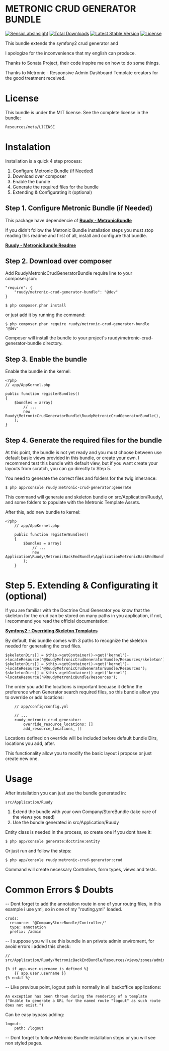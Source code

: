 # METRONIC CRUD GENERATOR BUNDLE

[![SensioLabsInsight](https://insight.sensiolabs.com/projects/c2842afc-efed-4149-9e86-0ca4a26b1f99/mini.png)](https://insight.sensiolabs.com/projects/c2842afc-efed-4149-9e86-0ca4a26b1f99) [![Total Downloads](https://poser.pugx.org/ruudy/metronic-crud-generator-bundle/downloads.svg)](https://packagist.org/packages/ruudy/metronic-crud-generator-bundle) [![Latest Stable Version](https://poser.pugx.org/ruudy/metronic-crud-generator-bundle/v/stable.svg)](https://packagist.org/packages/ruudy/metronic-crud-generator-bundle) [![License](https://poser.pugx.org/ruudy/metronic-crud-generator-bundle/license.svg)](https://packagist.org/packages/ruudy/metronic-crud-generator-bundle)

This bundle extends the symfony2 crud generator and 

I apologize for the inconvenience that my english can produce.

Thanks to Sonata Project, their code inspire me on how to do some things.

Thanks to Metronic - Responsive Admin Dashboard Template creators for the good treatment received.

License
=======

This bundle is under the MIT license. See the complete license in the bundle:

    Resources/meta/LICENSE

Instalation
===========

Installation is a quick 4 step process:

1. Configure Metronic Bundle (if Needed)
2. Download over composer
3. Enable the bundle
4. Generate the required files for the bundle
5. Extending & Configurating it (optional)

Step 1. Configure Metronic Bundle (if Needed)
---------------------------------------------

This package have dependencie of [**Ruudy - MetronicBundle**][1]

If you didn't follow the Metronic Bundle installation steps you must stop reading this readme and first of all, install and configure that bundle.
 
[**Ruudy - MetronicBundle Readme**][2]

Step 2. Download over composer
------------------------------

Add RuudyMetronicCrudGeneratorBundle require line to your composer.json:

    "require": {
        "ruudy/metronic-crud-generator-bundle": "@dev"
    }

    $ php composer.phar install

or just add it by running the command:

    $ php composer.phar require ruudy/metronic-crud-generator-bundle '@dev'

Composer will install the bundle to your project's ruudy/metronic-crud-generator-bundle directory.

Step 3. Enable the bundle
-------------------------

Enable the bundle in the kernel:

    <?php
    // app/AppKernel.php

    public function registerBundles()
    {
        $bundles = array(
            // ...
            new Ruudy\MetronicCrudGeneratorBundle\RuudyMetronicCrudGeneratorBundle(),
        );
    }

Step 4. Generate the required files for the bundle
--------------------------------------------------

At this point, the bundle is not yet ready and you must choose between use default basic views provided in this bundle, or create your own. I recommend test this bundle with default view, but if you want create your layouts from scratch, you can go directly to Step 5.

You need to generate the correct files and folders for the twig inherance:

    $ php app/console ruudy:metronic-crud-generator:generate

This command will generate and skeleton bundle on src/Application/Ruudy/, and some folders to populate with the Metronic Template Assets.

After this, add new bundle to kernel:

    <?php
        // app/AppKernel.php

        public function registerBundles()
        {
            $bundles = array(
                // ...
                new Application\Ruudy\MetronicBackEndBundle\ApplicationMetronicBackEndBundle(),
            );
        }

Step 5. Extending & Configurating it (optional)
===============================================

If you are familiar with the Doctrine Crud Generator you know that the skeleton for the crud can be stored on many paths in you application, if not, i recommend you read the official documentation:

[**Symfony2 - Overriding Skeleton Templates**][3]

By default, this bundle comes with 3 paths to recognize the skeleton needed for generating the crud files.

    $skeletonDirs[] = $this->getContainer()->get('kernel')->locateResource('@RuudyMetronicCrudGeneratorBundle/Resources/skeleton');
    $skeletonDirs[] = $this->getContainer()->get('kernel')->locateResource('@RuudyMetronicCrudGeneratorBundle/Resources');
    $skeletonDirs[] = $this->getContainer()->get('kernel')->locateResource('@RuudyMetronicBundle/Resources');
    
The order you add the locations is important becuase it define the preference when Generator search required files, so this bundle allow you to override or add locations:

        // app/config/config.yml
        
        // ...
        ruudy_metronic_crud_generator:
            override_resource_locations: []
            add_resource_locations_ []
            
Locations defined on override will be included before default bundle Dirs, locations you add, after.

This functionality allow you to modify the basic layout i propose or just create new one.

Usage
=====

After installation you can just use the bundle generated in:

    src/Application/Ruudy

1. Extend the bundle with your own Company/StoreBundle (take care of the views you need)
2. Use the bundle generated in src/Application/Ruudy

Entity class is needed in the process, so create one if you dont have it:

    $ php app/console generate:doctrine:entity
    
Or just run and follow the steps:

    $ php app/console ruudy:metronic-crud-generator:crud
    
Command will create necessary Controllers, form types, views and tests.

Common Errors $ Doubts
======================

-- Dont forget to add the annotation route in one of your routng files, in this example i use yml, so in one of my "routing.yml" loaded.

    cruds:
      resource: "@CompanyStoreBundle/Controller/"
      type: annotation
      prefix: /admin

-- I suppose you will use this bundle in an private admin enviroment, for avoid errors i added this check:

    // src/Application/Ruudy/MetronicBackEndBundle/Resources/views/zones/admin/header.html.twig
    
    {% if app.user.username is defined %}
        {{ app.user.username }}
    {% endif %}
    
-- Like previous point, logout path is normally in all backoffice applications:

    An exception has been thrown during the rendering of a template ("Unable to generate a URL for the named route "logout" as such route does not exist.")
    
   Can be easy bypass adding:
   
    logout:
        path: /logout

-- Dont forget to follow Metronic Bundle installation steps or you will see non styled pages.

[1]: https://github.com/ruudy-es/Metronic-Bundle
[2]: https://github.com/ruudy-es/Metronic-Bundle/blob/master/README.md
[3]: http://symfony.com/doc/current/bundles/SensioGeneratorBundle/index.html#overriding-skeleton-templates
